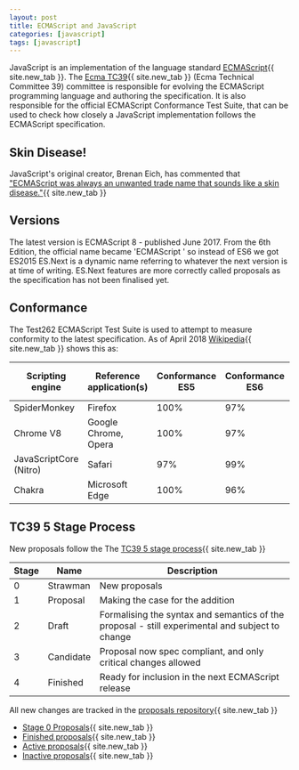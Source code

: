 ```yaml
---
layout: post
title: ECMAScript and JavaScript
categories: [javascript]
tags: [javascript]
---
```

JavaScript is an implementation of the language standard [ECMAScript](https://en.wikipedia.org/wiki/ECMAScript){{ site.new_tab }}.  The [Ecma TC39](https://www.ecma-international.org/memento/TC39.htm){{ site.new_tab }} (Ecma Technical Committee 39) committee is responsible for evolving the ECMAScript programming language and authoring the specification.  It is also responsible for the official ECMAScript Conformance Test Suite, that can be used to check how closely a JavaScript implementation follows the ECMAScript specification.

<!--more-->

## Skin Disease!

JavaScript's original creator, Brenan Eich, has commented that ["ECMAScript was always an unwanted trade name that sounds like a skin disease."](https://mail.mozilla.org/pipermail/es-discuss/2006-October/000133.html){{ site.new_tab }}

## Versions

The latest version is ECMAScript 8 - published June 2017.  From the 6th Edition, the official name became 'ECMAScript <year>' so instead of ES6 we got ES2015
ES.Next is a dynamic name referring to whatever the next version is at time of writing.  ES.Next features are more correctly called proposals as the specification has not been finalised yet.

## Conformance

The Test262 ECMAScript Test Suite is used to attempt to measure conformity to the latest specification.  As of April 2018 [Wikipedia](https://en.wikipedia.org/wiki/ECMAScript#Conformance){{ site.new_tab }} shows this as:

| Scripting engine | Reference application(s) | Conformance ES5 | Conformance ES6 | Conformance Newer (2016+) |
| --- | --- | --- | --- | --- |
| SpiderMonkey | Firefox | 100% | 97% | 77% |
| Chrome V8 | Google Chrome, Opera | 100% | 97% | 93% |
| JavaScriptCore (Nitro) | Safari | 97% | 99% | 64% |
| Chakra | Microsoft Edge | 100% | 96% | 60% |


## TC39 5 Stage Process

New proposals follow the The [TC39 5 stage process](https://tc39.github.io/process-document/){{ site.new_tab }}  

Stage | Name | Description
--- | --- | ---
0 | Strawman | New proposals
1 | Proposal | Making the case for the addition
2 | Draft | Formalising the syntax and semantics of the proposal - still experimental and subject to change
3 | Candidate | Proposal now spec compliant, and only critical changes allowed
4 | Finished | Ready for inclusion in the next ECMAScript release

All new changes are tracked in the [proposals repository](https://github.com/tc39/proposals){{ site.new_tab }}  

* [Stage 0 Proposals](https://github.com/tc39/proposals/blob/master/stage-0-proposals.md){{ site.new_tab }}
* [Finished proposals](https://github.com/tc39/proposals/blob/master/finished-proposals.md){{ site.new_tab }}
* [Active proposals](https://github.com/tc39/proposals){{ site.new_tab }}
* [Inactive proposals](https://github.com/tc39/proposals/blob/master/inactive-proposals.md){{ site.new_tab }}
